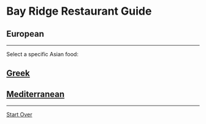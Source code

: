# Bay Ridge Restaurant Guide
## European
---
Select a specific Asian food:
## [Greek](../greek.md)
## [Mediterranean](../mediterranean.md)

---
[Start Over](../home.md)